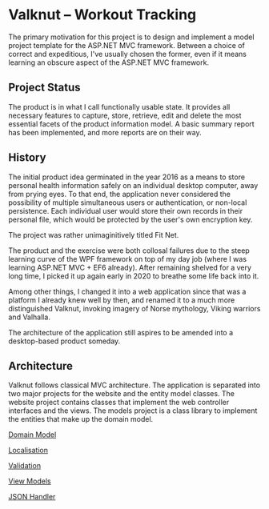 # Valknut &ndash; Workout Tracking

The primary motivation for this project is to design and implement a model project template for the ASP.NET MVC framework. Between a choice of correct and expeditious, I've usually chosen the former, even if it means learning an obscure aspect of the ASP.NET MVC framework.

## Project Status

The product is in what I call functionally usable state. It provides all necessary features to capture, store, retrieve, edit and delete the most essential facets of the product information model. A basic summary report has been implemented, and more reports are on their way.

## History

The initial product idea germinated in the year 2016 as a means to store personal health information safely on an individual desktop computer, away from prying eyes. To that end, the application never considered the possibility of multiple simultaneous users or authentication, or non-local persistence. Each individual user would store their own records in their personal file, which would be protected by the user's own encryption key.

The project was rather unimaginitively titled Fit Net.

The product and the exercise were both collosal failures due to the steep learning curve of the WPF framework on top of my day job (where I was learning ASP.NET MVC + EF6 already). After remaining shelved for a very long time, I picked it up again early in 2020 to breathe some life back into it.

Among other things, I changed it into a web application since that was a platform I already knew well by then, and renamed it to a much more distinguished Valknut, invoking imagery of Norse mythology, Viking warriors and Valhalla.

The architecture of the application still aspires to be amended into a desktop-based product someday.

## Architecture

Valknut follows classical MVC architecture. The application is separated into two major projects for the website and the entity model classes. The website project contains classes that implement the web controller interfaces and the views. The models project is a class library to implement the entities that make up the domain model.

[Domain Model](domain-model.md)

[Localisation](localisation.md)

[Validation](validation.md)

[View Models](view-models.md)

[JSON Handler](json-handler.md)
